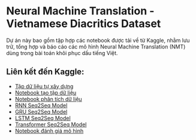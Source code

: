 Neural Machine Translation - Vietnamese Diacritics Dataset
================================================================

Dự án này bao gồm tập hợp các notebook được tải về từ Kaggle, nhằm lưu trữ, tổng hợp và báo cáo các mô hình Neural Machine Translation (NMT) dùng trong bài toán khôi phục dấu tiếng Việt.

Liên kết đến Kaggle:
------------------------------------------

- [Tập dữ liệu tự xây dựng](https://www.kaggle.com/datasets/ngwkhai/vietnamese-diacritics-dataset)
- [Notebook tạo tập dữ liệu](https://www.kaggle.com/code/ngwkhai/create-a-set-of-vietnamese-data-without-accent)
- [Notebook phân tích dữ liệu](https://www.kaggle.com/code/ngwkhai/data-exploration-and-analysis-for-vdd)
- [RNN Seq2Seq Model](https://www.kaggle.com/code/khaingwdinh/rnn-seq2seq-vietnamese-diacritics)
- [GRU Seq2Seq Model](https://www.kaggle.com/code/ngwkhai/gru-seq2seq-vietnamese-diacritics)
- [LSTM Seq2Seq Model](https://www.kaggle.com/code/ngwkhai/lstm-seq2seq-vietnamese-diacritics)
- [Transformer Seq2Seq Model](https://www.kaggle.com/code/khaingwdinh/train-seq2seq-transformer-vietnamese)
- [Notebook đánh giá mô hình](https://www.kaggle.com/code/ngwkhai/nmt-evalution-results)

